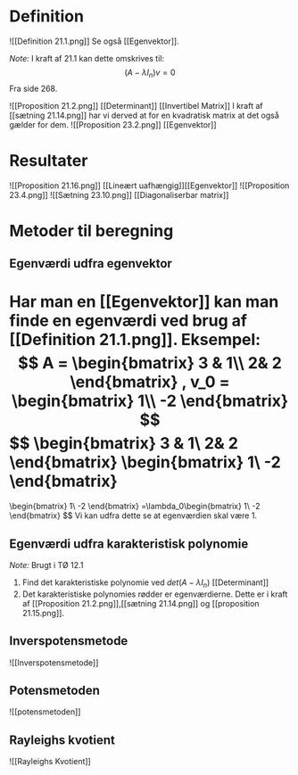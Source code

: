 # Definition
![[Definition 21.1.png]]
Se også [[Egenvektor]].

*Note:* I kraft af 21.1 kan dette omskrives til:
$$
(A-\lambda I_n)v = 0
$$
Fra side 268.

![[Proposition 21.2.png]]
[[Determinant]] [[Invertibel Matrix]]
I kraft af [[sætning 21.14.png]] har vi derved at for en  kvadratisk matrix at det også gælder for dem.
![[Proposition 23.2.png]]
[[Egenvektor]]
# Resultater
![[Proposition 21.16.png]]
[[Lineært uafhængig]][[Egenvektor]]
![[Proposition 23.4.png]]
![[Sætning 23.10.png]]
[[Diagonaliserbar matrix]]
# Metoder til beregning
## Egenværdi udfra egenvektor
Har man en [[Egenvektor]] kan man finde en egenværdi ved brug af [[Definition 21.1.png]].
Eksempel:
$$
A =
\begin{bmatrix}
3 & 1\\
2& 2
\end{bmatrix}
,
v_0 = 
\begin{bmatrix}
1\\
-2
\end{bmatrix}
$$
$$
\begin{bmatrix}
3 & 1\\
2& 2
\end{bmatrix}
\begin{bmatrix}
1\\
-2
\end{bmatrix}
=
\begin{bmatrix}
1\\
-2
\end{bmatrix}
=\lambda_0\begin{bmatrix}
1\\
-2
\end{bmatrix}
$$
Vi kan udfra dette se at egenværdien skal være 1.


## Egenværdi udfra karakteristisk polynomie
*Note:* Brugt i TØ 12.1
1. Find det karakteristiske polynomie ved $det(A-\lambda I_n)$ [[Determinant]]
2. Det karakteristiske polynomies rødder er egenværdierne. Dette er i kraft af [[Proposition 21.2.png]],[[sætning 21.14.png]] og [[proposition 21.15.png]]. 
## Inverspotensmetode
![[Inverspotensmetode]]
## Potensmetoden
![[potensmetoden]]
## Rayleighs kvotient
![[Rayleighs Kvotient]]